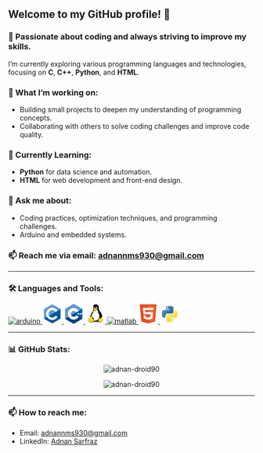 ## Welcome to my GitHub profile! 👋

### 🚀 Passionate about coding and always striving to improve my skills.

I’m currently exploring various programming languages and technologies, focusing on **C**, **C++**, **Python**, and **HTML**.

### 🔭 What I’m working on:
- Building small projects to deepen my understanding of programming concepts.
- Collaborating with others to solve coding challenges and improve code quality.

### 🌱 Currently Learning:
- **Python** for data science and automation.
- **HTML** for web development and front-end design.

### 💬 Ask me about:
- Coding practices, optimization techniques, and programming challenges.
- Arduino and embedded systems.

### 📫 Reach me via email: [adnannms930@gmail.com](mailto:adnannms930@gmail.com)

---

### 🛠️ Languages and Tools:
<p align="left">
  <a href="https://www.arduino.cc/" target="_blank" rel="noreferrer"> <img src="https://cdn.worldvectorlogo.com/logos/arduino-1.svg" alt="arduino" width="40" height="40"/> </a> 
  <a href="https://www.cprogramming.com/" target="_blank" rel="noreferrer"> <img src="https://raw.githubusercontent.com/devicons/devicon/master/icons/c/c-original.svg" alt="c" width="40" height="40"/> </a> 
  <a href="https://www.w3schools.com/cpp/" target="_blank" rel="noreferrer"> <img src="https://raw.githubusercontent.com/devicons/devicon/master/icons/cplusplus/cplusplus-original.svg" alt="cplusplus" width="40" height="40"/> </a> 
  <a href="https://www.linux.org/" target="_blank" rel="noreferrer"> <img src="https://raw.githubusercontent.com/devicons/devicon/master/icons/linux/linux-original.svg" alt="linux" width="40" height="40"/> </a> 
  <a href="https://www.mathworks.com/" target="_blank" rel="noreferrer"> <img src="https://upload.wikimedia.org/wikipedia/commons/2/21/Matlab_Logo.png" alt="matlab" width="40" height="40"/> </a> 
  <a href="https://www.w3.org/html/" target="_blank" rel="noreferrer"> <img src="https://raw.githubusercontent.com/devicons/devicon/master/icons/html5/html5-original.svg" alt="html" width="40" height="40"/> </a> 
  <a href="https://www.python.org/" target="_blank" rel="noreferrer"> <img src="https://raw.githubusercontent.com/devicons/devicon/master/icons/python/python-original.svg" alt="python" width="40" height="40"/> </a>
</p>

---

### 📊 GitHub Stats:

<p align="center">
  <img src="https://github-readme-stats.vercel.app/api?username=adnan-droid90&show_icons=true&locale=en" alt="adnan-droid90" />
</p>

<p align="center">
  <img src="https://github-readme-streak-stats.herokuapp.com/?user=adnan-droid90&" alt="adnan-droid90" />
</p>

---

### 📫 How to reach me:
- Email: [adnannms930@gmail.com](mailto:adnannms930@gmail.com)
- LinkedIn: [Adnan Sarfraz](www.linkedin.com/in/adnan-sarfraz-1b379628a)
